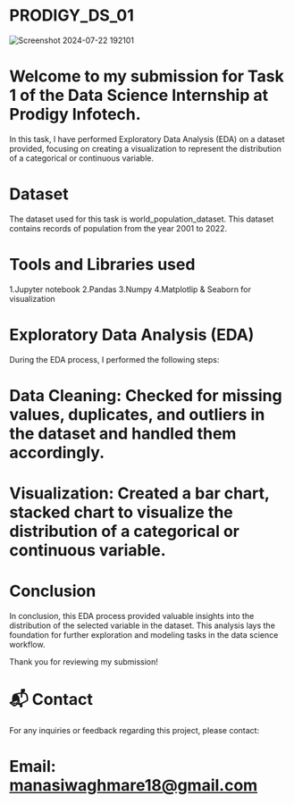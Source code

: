 # PRODIGY_DS_01
![Screenshot 2024-07-22 192101](https://github.com/user-attachments/assets/099b3ad5-fbd3-4a44-a72a-8dd97bd4f837)

# Welcome to my submission for Task 1 of the Data Science Internship at Prodigy Infotech. 
In this task, I have performed Exploratory Data Analysis (EDA) on a dataset provided, focusing on creating a visualization to represent the distribution of a categorical or continuous variable.

# Dataset
The dataset used for this task is world_population_dataset. This dataset contains records of population from the year 2001 to 2022.

# Tools and Libraries used
  1.Jupyter notebook
  2.Pandas
  3.Numpy
  4.Matplotlip & Seaborn for visualization
# Exploratory Data Analysis (EDA)
During the EDA process, I performed the following steps:

# Data Cleaning: Checked for missing values, duplicates, and outliers in the dataset and handled them accordingly.

# Visualization: Created a bar chart, stacked chart to visualize the distribution of a categorical or continuous variable.

# Conclusion
In conclusion, this EDA process provided valuable insights into the distribution of the selected variable in the dataset. This analysis lays the foundation for further exploration and modeling tasks in the data science workflow.

Thank you for reviewing my submission!

# 📬 Contact
For any inquiries or feedback regarding this project, please contact:


# Email: manasiwaghmare18@gmail.com


